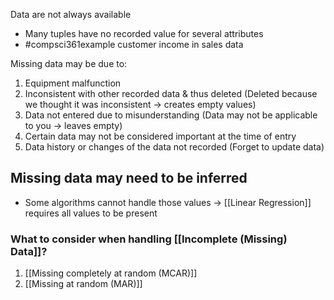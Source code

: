 Data are not always available
- Many tuples have no recorded value for several attributes
- #compsci361example customer income in sales data

Missing data may be due to:
1. Equipment malfunction
2. Inconsistent with other recorded data & thus deleted (Deleted because we thought it was inconsistent $\rightarrow$ creates empty values)
3. Data not entered due to misunderstanding (Data may not be applicable to you $\rightarrow$ leaves empty)
4. Certain data may not be considered important at the time of entry
5. Data history or changes of the data not recorded (Forget to update data)
## Missing data may need to be inferred
- Some algorithms cannot handle those values $\rightarrow$ [[Linear Regression]] requires all values to be present
### What to consider when handling [[Incomplete (Missing) Data]]?
1. [[Missing completely at random (MCAR)]]
2. [[Missing at random (MAR)]]